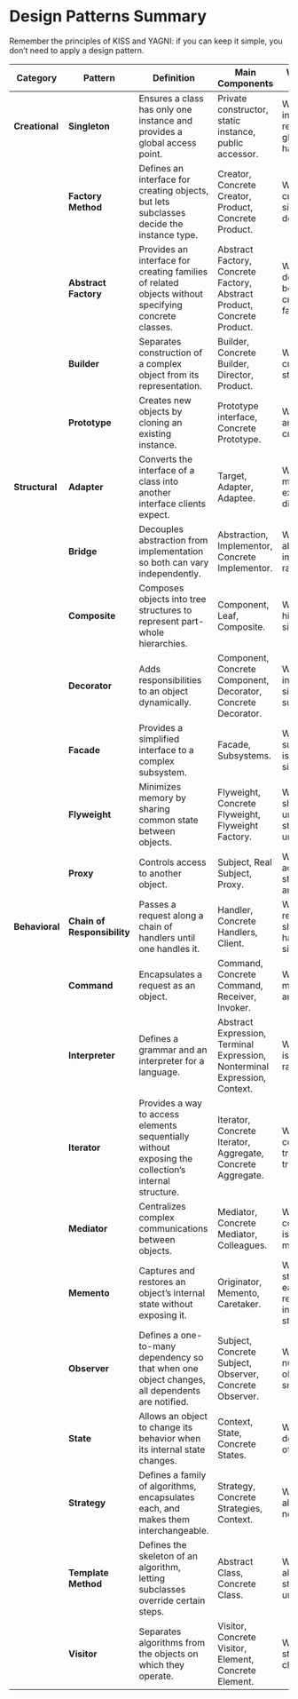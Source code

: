 # Design Patterns Summary
Remember the principles of KISS and YAGNI: if you can keep it simple, you don’t need to apply a design pattern.

| **Category**  | **Pattern** | **Definition** | **Main Components** | **When NOT to Use** |
|---------------|-------------|----------------|----------------------|---------------------|
| **Creational** | **Singleton** | Ensures a class has only one instance and provides a global access point. | Private constructor, static instance, public accessor. | When multiple instances are required or global state is harmful. |
|  | **Factory Method** | Defines an interface for creating objects, but lets subclasses decide the instance type. | Creator, Concrete Creator, Product, Concrete Product. | When object creation is simple and doesn’t vary. |
|  | **Abstract Factory** | Provides an interface for creating families of related objects without specifying concrete classes. | Abstract Factory, Concrete Factory, Abstract Product, Concrete Product. | When products don’t need to be related or created in families. |
|  | **Builder** | Separates construction of a complex object from its representation. | Builder, Concrete Builder, Director, Product. | When object creation is straightforward. |
|  | **Prototype** | Creates new objects by cloning an existing instance. | Prototype interface, Concrete Prototype. | When objects are cheap to create with `new`. |
| **Structural** | **Adapter** | Converts the interface of a class into another interface clients expect. | Target, Adapter, Adaptee. | When you can modify the existing class directly. |
|  | **Bridge** | Decouples abstraction from implementation so both can vary independently. | Abstraction, Implementor, Concrete Implementor. | When abstraction and implementation rarely change. |
|  | **Composite** | Composes objects into tree structures to represent part-whole hierarchies. | Component, Leaf, Composite. | When the hierarchy is simple or flat. |
|  | **Decorator** | Adds responsibilities to an object dynamically. | Component, Concrete Component, Decorator, Concrete Decorator. | When inheritance is simpler and sufficient. |
|  | **Facade** | Provides a simplified interface to a complex subsystem. | Facade, Subsystems. | When direct subsystem use is already simple. |
|  | **Flyweight** | Minimizes memory by sharing common state between objects. | Flyweight, Concrete Flyweight, Flyweight Factory. | When object sharing is unnecessary or state is always unique. |
|  | **Proxy** | Controls access to another object. | Subject, Real Subject, Proxy. | When direct access is straightforward and cheap. |
| **Behavioral** | **Chain of Responsibility** | Passes a request along a chain of handlers until one handles it. | Handler, Concrete Handlers, Client. | When all requests should be handled by a single object. |
|  | **Command** | Encapsulates a request as an object. | Command, Concrete Command, Receiver, Invoker. | When direct method calls are sufficient. |
|  | **Interpreter** | Defines a grammar and an interpreter for a language. | Abstract Expression, Terminal Expression, Nonterminal Expression, Context. | When grammar is simple or rarely changes. |
|  | **Iterator** | Provides a way to access elements sequentially without exposing the collection’s internal structure. | Iterator, Concrete Iterator, Aggregate, Concrete Aggregate. | When collection traversal is trivial or fixed. |
|  | **Mediator** | Centralizes complex communications between objects. | Mediator, Concrete Mediator, Colleagues. | When communication is simple and minimal. |
|  | **Memento** | Captures and restores an object’s internal state without exposing it. | Originator, Memento, Caretaker. | When object state can be easily recalculated instead of stored. |
|  | **Observer** | Defines a one-to-many dependency so that when one object changes, all dependents are notified. | Subject, Concrete Subject, Observer, Concrete Observer. | When the number of observers is small or fixed. |
|  | **State** | Allows an object to change its behavior when its internal state changes. | Context, State, Concrete States. | When states don’t change often. |
|  | **Strategy** | Defines a family of algorithms, encapsulates each, and makes them interchangeable. | Strategy, Concrete Strategies, Context. | When only one algorithm is needed. |
|  | **Template Method** | Defines the skeleton of an algorithm, letting subclasses override certain steps. | Abstract Class, Concrete Class. | When the algorithm’s steps are unlikely to vary. |
|  | **Visitor** | Separates algorithms from the objects on which they operate. | Visitor, Concrete Visitor, Element, Concrete Element. | When object structure changes often. |
